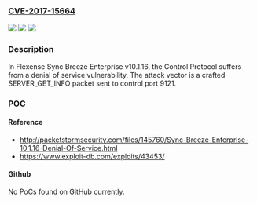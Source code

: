 ### [CVE-2017-15664](https://cve.mitre.org/cgi-bin/cvename.cgi?name=CVE-2017-15664)
![](https://img.shields.io/static/v1?label=Product&message=n%2Fa&color=blue)
![](https://img.shields.io/static/v1?label=Version&message=n%2Fa&color=blue)
![](https://img.shields.io/static/v1?label=Vulnerability&message=n%2Fa&color=brighgreen)

### Description

In Flexense Sync Breeze Enterprise v10.1.16, the Control Protocol suffers from a denial of service vulnerability. The attack vector is a crafted SERVER_GET_INFO packet sent to control port 9121.

### POC

#### Reference
- http://packetstormsecurity.com/files/145760/Sync-Breeze-Enterprise-10.1.16-Denial-Of-Service.html
- https://www.exploit-db.com/exploits/43453/

#### Github
No PoCs found on GitHub currently.

